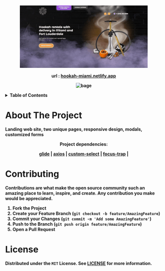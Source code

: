 <p align='center'>
  <img height='200' src='https://github.com/byteofmonkey/hookah/blob/master/readme/preview.gif' alt='preview'/>
</p>

<p align='center'>
  <b>url : <a href='https://hookah-miami.netlify.app'>hookah-miami.netlify.app</a><b>
</p>

<p align="center">
      <img src="https://img.shields.io/github/languages/code-size/byteofmonkey/hookah" alt='bage'/>
</p>

<!-- TABLE OF CONTENTS -->
<details>
  <summary>Table of Contents</summary>
  <ol>
    <li>
      <a href="#about-the-project">About The Project</a>
    </li>
    <li><a href="#contributing">Contributing</a></li>
    <li><a href="#license">License</a></li>
  </ol>
</details>

<!-- ABOUT THE PROJECT -->

# About The Project

Landing web site, two unique pages, responsive design, modals, customized forms

<p align='center'><b>Project dependencies:<b></p>

<p align='center'>
   <a href='https://www.npmjs.com/package/@glidejs/glide'>glide</a> |
   <a href='https://www.npmjs.com/package/axios'>axios</a> |
   <a href='https://www.npmjs.com/package/custom-select'>custom-select</a> |
   <a href='https://www.npmjs.com/package/focus-trap'>focus-trap</a> |
</p>

# Contributing

Contributions are what make the open source community such an amazing place to learn, inspire, and create. Any contribution you make would be **appreciated**.

1. Fork the Project
2. Create your Feature Branch (`git checkout -b feature/AmazingFeature`)
3. Commit your Changes (`git commit -m 'Add some AmazingFeature'`)
4. Push to the Branch (`git push origin feature/AmazingFeature`)
5. Open a Pull Request

<!-- LICENSE -->

# License

Distributed under the `MIT` License. See [LICENSE](https://github.com/byteofmonkey/hookah/blob/master/LICENSE) for more information.
